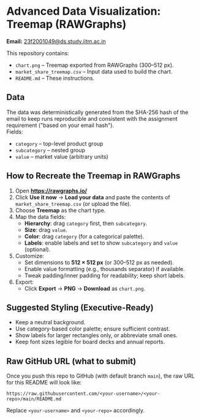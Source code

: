 # Advanced Data Visualization: Treemap (RAWGraphs)

**Email:** 23f2001049@ds.study.iitm.ac.in

This repository contains:
- `chart.png` – Treemap exported from RAWGraphs (300–512 px).
- `market_share_treemap.csv` – Input data used to build the chart.
- `README.md` – These instructions.

## Data
The data was deterministically generated from the SHA-256 hash of the email to keep runs reproducible and consistent with the assignment requirement ("based on your email hash").  
Fields:
- `category` – top-level product group
- `subcategory` – nested group
- `value` – market value (arbitrary units)

## How to Recreate the Treemap in RAWGraphs
1. Open **https://rawgraphs.io/**
2. Click **Use it now** → **Load your data** and paste the contents of `market_share_treemap.csv` (or upload the file).
3. Choose **Treemap** as the chart type.
4. Map the data fields:
   - **Hierarchy**: drag `category` first, then `subcategory`.
   - **Size**: drag `value`.
   - **Color**: drag `category` (for a categorical palette).
   - **Labels**: enable labels and set to show `subcategory` and `value` (optional).
5. Customize:
   - Set dimensions to **512 × 512 px** (or 300–512 px as needed).
   - Enable value formatting (e.g., thousands separator) if available.
   - Tweak padding/inner padding for readability; keep short labels.
6. Export:
   - Click **Export** → **PNG** → **Download** as `chart.png`.

## Suggested Styling (Executive-Ready)
- Keep a neutral background.
- Use category-based color palette; ensure sufficient contrast.
- Show labels for larger rectangles only, or abbreviate small ones.
- Keep font sizes legible for board decks and annual reports.

## Raw GitHub URL (what to submit)
Once you push this repo to GitHub (with default branch `main`), the raw URL for this README will look like:

```
https://raw.githubusercontent.com/<your-username>/<your-repo>/main/README.md
```

Replace `<your-username>` and `<your-repo>` accordingly.
